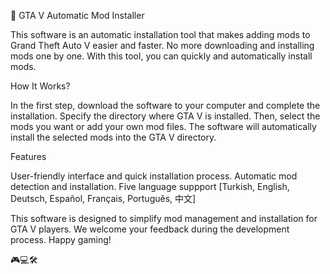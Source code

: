 🚀 GTA V Automatic Mod Installer

This software is an automatic installation tool that makes adding mods to Grand Theft Auto V easier and faster. No more downloading and installing mods one by one. With this tool, you can quickly and automatically install mods.

How It Works?

In the first step, download the software to your computer and complete the installation.
Specify the directory where GTA V is installed.
Then, select the mods you want or add your own mod files.
The software will automatically install the selected mods into the GTA V directory.

Features

User-friendly interface and quick installation process.
Automatic mod detection and installation.
Five language suppport [Turkish, English, Deutsch, Español, Français, Português, 中文]

This software is designed to simplify mod management and installation for GTA V players. We welcome your feedback during the development process. Happy gaming!

🎮💻🛠️
